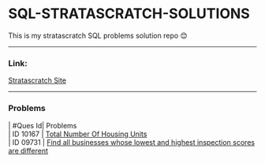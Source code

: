 # SQL-STRATASCRATCH-SOLUTIONS

This is my stratascratch SQL problems solution repo 😊

---

### Link:
[Stratascratch Site](https://platform.stratascratch.com/coding)  


---

### Problems


| \#Ques Id| Problems <br />
| ID 10167 | [Total Number Of Housing Units](./easy/Total%20Number%20Of%20Housing%20Units.sql)<br />
| ID 09731 | [Find all businesses whose lowest and highest inspection scores are different](./Medium/Find%20all%20businesses%20whose%20lowest%20and%20highest%20inspection%20scores%20are%20different.sql)<br />